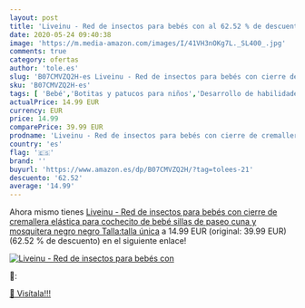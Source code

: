 ```yaml
---
layout: post
title: 'Liveinu - Red de insectos para bebés con al 62.52 % de descuento'
date: 2020-05-24 09:40:38
image: 'https://m.media-amazon.com/images/I/41VH3nOKg7L._SL400_.jpg'
comments: true
category: ofertas
author: 'tole.es'
slug: 'B07CMVZQ2H-es Liveinu - Red de insectos para bebés con cierre de...'
sku: 'B07CMVZQ2H-es'
tags: [ 'Bebé','Botitas y patucos para niños','Desarrollo de habilidades motoras','Juguetes','Juguetes para Bebés y primera infancia','Juguetes para apilar y encajar','Juguetes y juegos','Lactancia y alimentación','Recipientes para comida','Zapatos','Zapatos para bebés','Zapatos para niños','Zapatos y complementos','bebé','bebés', ]
actualPrice: 14.99 EUR
currency: EUR
price: 14.99
comparePrice: 39.99 EUR
prodname: 'Liveinu - Red de insectos para bebés con cierre de cremallera  elástica  para cochecito de bebé  sillas de paseo  cuna y mosquitera negro negro Talla:talla única'
country: 'es'
flag: '🇪🇸'
brand: ''
buyurl: 'https://www.amazon.es/dp/B07CMVZQ2H/?tag=tolees-21'
descuento: '62.52'
average: '14.99'
---
```


Ahora mismo tienes [Liveinu - Red de insectos para bebés con cierre de cremallera  elástica  para cochecito de bebé  sillas de paseo  cuna y mosquitera negro negro Talla:talla única](https://www.amazon.es/dp/B07CMVZQ2H/?tag=tolees-21) a 14.99 EUR (original: 39.99 EUR) (62.52 %  de descuento) en el siguiente enlace!

[![Liveinu - Red de insectos para bebés con](https://m.media-amazon.com/images/I/41VH3nOKg7L._SL400_.jpg)](https://www.amazon.es/dp/B07CMVZQ2H/?tag=tolees-21)

🔎:


[🛒 Visítala!!!](https://www.amazon.es/dp/B07CMVZQ2H/?tag=tolees-21)
